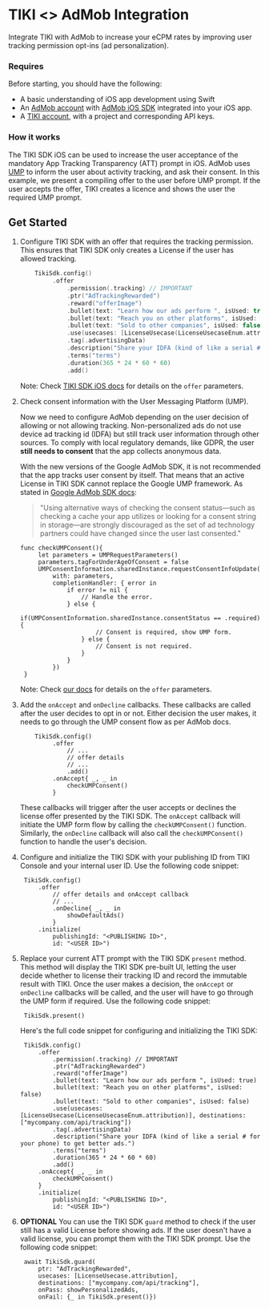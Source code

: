 # TIKI <> AdMob Integration

Integrate TIKI with AdMob to increase your eCPM rates by improving user tracking permission opt-ins (ad personalization).

### Requires

Before starting, you should have the following:
- A basic understanding of iOS app development using Swift
- An [AdMob account](https://admob.google.com/) with [AdMob iOS SDK](https://developers.google.com/admob/ios/quick-start) integrated into your iOS app.
- A [TIKI account](https://console.mytiki.com), with a project and corresponding API keys.


### How it works

The TIKI SDK iOS can be used to increase the user acceptance of the mandatory App Tracking Transparency (ATT) prompt in iOS. AdMob uses [UMP](https://developers.google.com/interactive-media-ads/ump/ios/quick-start) to inform the user about activity tracking, and ask their consent.
In this example, we present a compiling offer to the user before UMP prompt. If the user accepts the offer, TIKI creates a licence and shows the user the required UMP prompt. 

## Get Started

1. Configure TIKI SDK with an offer that requires the tracking permission. This ensures that TIKI SDK only creates a License if the user has allowed tracking.

   ```swift
       TikiSdk.config()
            .offer
                .permission(.tracking) // IMPORTANT
                .ptr("AdTrackingRewarded")
                .reward("offerImage") 
                .bullet(text: "Learn how our ads perform ", isUsed: true)
                .bullet(text: "Reach you on other platforms", isUsed: false)
                .bullet(text: "Sold to other companies", isUsed: false)
                .use(usecases: [LicenseUsecase(LicenseUsecaseEnum.attribution)], destinations: ["mycompany.com/api/tracking"])
                .tag(.advertisingData)
                .description("Share your IDFA (kind of like a serial # for your phone) to get better ads.")
                .terms("terms") 
                .duration(365 * 24 * 60 * 60)
                .add()
   ```
   Note: Check [TIKI SDK iOS docs](https://mytiki.com/docs/creating-an-offer) for details on the `offer` parameters.

2. Check consent information with the User Messaging Platform (UMP).

   Now we need to configure AdMob depending on the user decision of allowing or not allowing tracking. Non-personalized ads do not use device ad tracking id (IDFA) but still track user information through other sources. To comply with local regulatory demands, like GDPR, the user **still needs to consent** that the app collects anonymous data. 
   
   With the new versions of the Google AdMob SDK, it is not recommended that the app tracks user consent by itself. That means that an active License in TIKI SDK cannot replace the Google UMP framework. As stated in [Google AdMob SDK docs](https://developers.google.com/admob/ios/privacy?hl=en#display-message): 
   > "Using alternative ways of checking the consent status—such as checking a cache your app utilizes or looking for a consent string in storage—are strongly discouraged as the set of ad technology partners could have changed since the user last consented."

   
   ```
   func checkUMPConsent(){
        let parameters = UMPRequestParameters()
        parameters.tagForUnderAgeOfConsent = false
        UMPConsentInformation.sharedInstance.requestConsentInfoUpdate(
            with: parameters,
            completionHandler: { error in
                if error != nil {
                    // Handle the error.
                } else {
                    if(UMPConsentInformation.sharedInstance.consentStatus == .required) {
                        // Consent is required, show UMP form.
                    } else {
                        // Consent is not required. 
                    }
                }
            })
    }
   ```
   Note: Check [our docs](https://mytiki.com/docs/creating-an-offer) for details on the `offer` parameters.

3. Add the `onAccept` and `onDecline` callbacks. These callbacks are called after the user decides to opt in or not. Either decision the user makes, it needs to go through the UMP consent flow as per AdMob docs.

   ```
       TikiSdk.config()
            .offer
                // ... 
                // offer details
                // ...
                .add()
            .onAccept{ _, _ in
                checkUMPConsent()
            }
   ```

   These callbacks will trigger after the user accepts or declines the license offer presented by the TIKI SDK. The `onAccept` callback will initiate the UMP form flow by calling the `checkUMPConsent()` function. Similarly, the `onDecline` callback will also call the `checkUMPConsent()` function to handle the user's decision.

4. Configure and initialize the TIKI SDK with your publishing ID from TIKI Console and your internal user ID. Use the following code snippet:

   ```
    TikiSdk.config()
        .offer
            // offer details and onAccept callback
            // ...
            .onDecline{ _, _ in
                showDefaultAds()
            }
        .initialize(
            publishingId: "<PUBLISHING ID>",
            id: "<USER ID>")
   ```

5. Replace your current ATT prompt with the TIKI SDK `present` method. This method will display the TIKI SDK pre-built UI, letting the user decide whether to license their tracking ID and record the immutable result with TIKI. Once the user makes a decision, the `onAccept` or `onDecline` callbacks will be called, and the user will have to go through the UMP form if required. Use the following code snippet:

   ```
    TikiSdk.present()
   ```

   Here's the full code snippet for configuring and initializing the TIKI SDK:

   ```
    TikiSdk.config()
        .offer
            .permission(.tracking) // IMPORTANT
            .ptr("AdTrackingRewarded")
            .reward("offerImage") 
            .bullet(text: "Learn how our ads perform ", isUsed: true)
            .bullet(text: "Reach you on other platforms", isUsed: false)
            .bullet(text: "Sold to other companies", isUsed: false)
            .use(usecases: [LicenseUsecase(LicenseUsecaseEnum.attribution)], destinations: ["mycompany.com/api/tracking"])
            .tag(.advertisingData)
            .description("Share your IDFA (kind of like a serial # for your phone) to get better ads.")
            .terms("terms") 
            .duration(365 * 24 * 60 * 60)
            .add()
        .onAccept{ _, _ in
            checkUMPConsent()
        }
        .initialize(
            publishingId: "<PUBLISHING ID>",
            id: "<USER ID>")
   ```

6. **OPTIONAL** You can use the TIKI SDK `guard` method to check if the user still has a valid License before showing ads. If the user doesn't have a valid license, you can prompt them with the TIKI SDK prompt. Use the following code snippet:

   ```
    await TikiSdk.guard(
        ptr: "AdTrackingRewarded",
        usecases: [LicenseUsecase.attribution],
        destinations: ["mycompany.com/api/tracking"],
        onPass: showPersonalizedAds,
        onFail: {_ in TikiSdk.present()})
   ```
